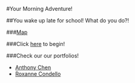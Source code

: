#Your Morning Adventure!

##You wake up late for school! What do you do?!

###[Map](https://docs.google.com/drawings/d/1IRpTWSD5gCvuBltylx0-xb9OzWeCbWMUb4TpDW35pv4)

###Click [here](start.md) to begin!

###Check our our portfolios!
* [Anthony Chen](https://sites.google.com/a/hstat.org/anthonyc8420sep11)
* [Roxanne Condello](https://sites.google.com/a/hstat.org/roxannec1086sep11/)
